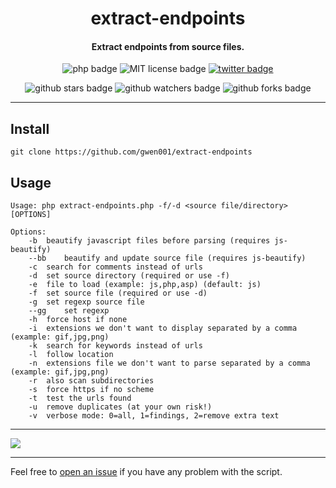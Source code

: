 <h1 align="center">extract-endpoints</h1>

<h4 align="center">Extract endpoints from source files.</h4>

<p align="center">
    <img src="https://img.shields.io/badge/php-%3E=5.5-blue" alt="php badge">
    <img src="https://img.shields.io/badge/license-MIT-green" alt="MIT license badge">
    <a href="https://twitter.com/intent/tweet?text=https%3a%2f%2fgithub.com%2fgwen001%2fextract-endpoints%2f" target="_blank"><img src="https://img.shields.io/twitter/url?style=social&url=https%3A%2F%2Fgithub.com%2Fgwen001%2Fextract-endpoints" alt="twitter badge"></a>
</p>

<p align="center">
    <img src="https://img.shields.io/github/stars/gwen001/extract-endpoints?style=social" alt="github stars badge">
    <img src="https://img.shields.io/github/watchers/gwen001/extract-endpoints?style=social" alt="github watchers badge">
    <img src="https://img.shields.io/github/forks/gwen001/extract-endpoints?style=social" alt="github forks badge">
</p>

---

## Install

```
git clone https://github.com/gwen001/extract-endpoints
```

## Usage

```
Usage: php extract-endpoints.php -f/-d <source file/directory> [OPTIONS]

Options:
	-b	beautify javascript files before parsing (requires js-beautify)
	--bb	beautify and update source file (requires js-beautify)
	-c	search for comments instead of urls
	-d	set source directory (required or use -f)
	-e	file to load (example: js,php,asp) (default: js)
	-f	set source file (required or use -d)
	-g	set regexp source file
	--gg	set regexp
	-h	force host if none
	-i	extensions we don't want to display separated by a comma (example: gif,jpg,png)
	-k	search for keywords instead of urls
	-l	follow location
	-n	extensions file we don't want to parse separated by a comma (example: gif,jpg,png)
	-r	also scan subdirectories
	-s	force https if no scheme
	-t	test the urls found
	-u	remove duplicates (at your own risk!)
	-v	verbose mode: 0=all, 1=findings, 2=remove extra text
```

---

<img src="https://raw.githubusercontent.com/gwen001/extract-endpoints/main/preview.png" />

---

Feel free to [open an issue](/../../issues/) if you have any problem with the script.  


